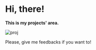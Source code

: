 # Hi, there!


<b>This is my projects' area.</b>


![proj](https://techcommunity.microsoft.com/t5/image/serverpage/image-id/366168i578C6F481D84082B/image-size/large?v=v2&px=999) 


Please, give me feedbacks if you want to!

